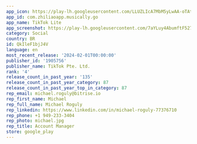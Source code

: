 ```yaml
---
app_icon: https://play-lh.googleusercontent.com/LLUZLIcA7MbM5yLwAA-oTAt3q5kdDjIIfrEqR2mGLAxvVJcwruxJYQChwPDahLvSjFc
app_id: com.zhiliaoapp.musically.go
app_name: TikTok Lite
app_screenshot: https://play-lh.googleusercontent.com/7aYLuy4AbumftF527pt38CEpmbyW_Crc9TvBkorpeDOAiTQuklIKGyPwilhakwT2YJw
category: Social
country: BR
id: QkIleF1bjJ4V
language: en
most_recent_release: '2024-02-01T00:00:00'
publisher_id: '1905756'
publisher_name: TikTok Pte. Ltd.
rank: '4'
release_count_in_past_year: '135'
release_count_in_past_year_category: 87
release_count_in_past_year_top_in_category: 87
rep_email: michael.roguly@bitrise.io
rep_first_name: Michael
rep_full_name: Michael Roguly
rep_linkedin: https://www.linkedin.com/in/michael-roguly-77376710
rep_phone: +1 949-233-3404
rep_photo: michael.jpg
rep_title: Account Manager
store: google_play
---
```

